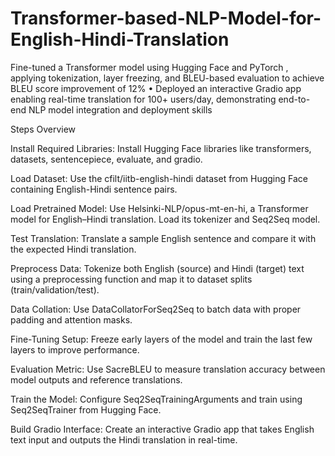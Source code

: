 # Transformer-based-NLP-Model-for-English-Hindi-Translation
Fine-tuned a Transformer model  using Hugging Face and PyTorch , applying tokenization, layer freezing, and BLEU-based evaluation to achieve BLEU score improvement of 12% • Deployed an interactive Gradio app enabling real-time translation for 100+ users/day, demonstrating end-to-end NLP model integration and deployment skills

Steps Overview

Install Required Libraries:
Install Hugging Face libraries like transformers, datasets, sentencepiece, evaluate, and gradio.

Load Dataset:
Use the cfilt/iitb-english-hindi dataset from Hugging Face containing English-Hindi sentence pairs.

Load Pretrained Model:
Use Helsinki-NLP/opus-mt-en-hi, a Transformer model for English–Hindi translation.
Load its tokenizer and Seq2Seq model.

Test Translation:
Translate a sample English sentence and compare it with the expected Hindi translation.

Preprocess Data:
Tokenize both English (source) and Hindi (target) text using a preprocessing function and map it to dataset splits (train/validation/test).

Data Collation:
Use DataCollatorForSeq2Seq to batch data with proper padding and attention masks.

Fine-Tuning Setup:
Freeze early layers of the model and train the last few layers to improve performance.

Evaluation Metric:
Use SacreBLEU to measure translation accuracy between model outputs and reference translations.

Train the Model:
Configure Seq2SeqTrainingArguments and train using Seq2SeqTrainer from Hugging Face.

Build Gradio Interface:
Create an interactive Gradio app that takes English text input and outputs the Hindi translation in real-time.
